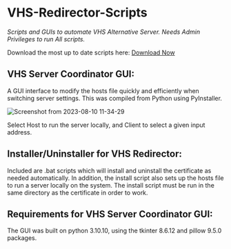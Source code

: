 # VHS-Redirector-Scripts
_Scripts and GUIs to automate VHS Alternative Server. Needs Admin Privileges to run All scripts._

Download the most up to date scripts here: [Download Now](https://github.com/SkelXton/VHS-Redirector-Scripts/archive/refs/tags/v1.0.zip)



**VHS Server Coordinator GUI:**
------------------------------
A GUI interface to modify the hosts file quickly and efficiently when switching server settings. 
This was compiled from Python using PyInstaller.

![Screenshot from 2023-08-10 11-34-29](https://github.com/SkelXton/VHS-Redirector-Scripts/assets/57548041/2faf28e5-f705-4486-8e18-09c8994862b4)

Select Host to run the server locally, and Client to select a given input address. 

**Installer/Uninstaller for VHS Redirector:**
-------------------------------
Included are .bat scripts which will install and uninstall the certificate as needed automatically. In addition, the install script also sets up the hosts file to run a server locally on the system.
The install script must be run in the same directory as the certificate in order to work.

**Requirements for VHS Server Coordinator GUI:**
-------------------------------
The GUI was built on python 3.10.10, using the tkinter 8.6.12 and pillow 9.5.0 packages.
